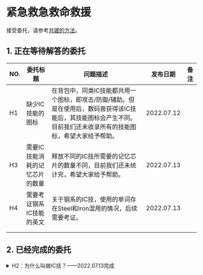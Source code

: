 # 紧急救急救命救援

接受委托，请参考[共建的方法](../6.其他/共建的方法.md)。

## 1. 正在等待解答的委托

| NO. |           委托标题           |                                                                      问题描述                                                                      |  发布日期   | 备注 |
| --- | --------------------------- | ------------------------------------------------------------------------------------------------------------------------------------------------- | ---------- | ---- |
| H1  | 缺少IC技能的图标              | 在背包中，同类IC技能都共用一个图标，即攻击/防御/辅助。但是在使用后，数码兽获得该IC技能后，其技能图标会产生不同。目前我们还未收录所有的技能图标，希望大家给予帮助。 | 2022.07.12 |      |
| H3  | 需要IC技能消耗的记忆芯片的数量 | 释放不同的IC技所需要的记忆芯片的数量不同，目前我们还未统计完，希望大家给予帮助。                                                                           | 2022.07.13 |      |
| H4  | 需要考证钢系IC技能的英文       | 关于钢系的IC技，使用的单词存在Steel和Iron混用的情况，后续需要考证。                                                                                     | 2022.07.13 |      |
|     |                             |                                                                                                                                                   |            |      |
|     |                             |                                                                                                                                                   |            |      |




## 2. 已经完成的委托

<details close><summary>
H2：为什么叫做IC技？——2022.07.13完成</summary>

| 完成者 |                                                问题描述                                                 |  发布日期   | 备注 |
| ------ | ------------------------------------------------------------------------------------------------------ | ---------- | ---- |
| 庞克   | IC技的英文原名是“Memory Skills”，港服译为“记忆技能”，但是任何描述里都找不到“IC”所指代的具体含义，有什么典故吗？ | 2022.07.12 |      |
</details>


